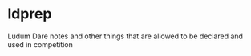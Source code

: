 ldprep
======

Ludum Dare notes and other things that are allowed to be declared and used in competition 
